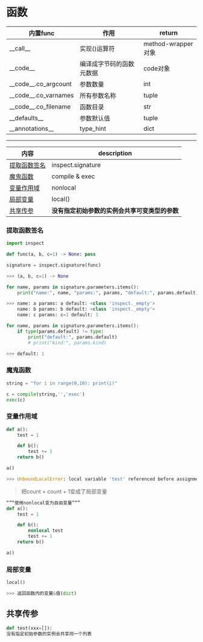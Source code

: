 # 函数

内置func|作用|return
---|---|---
\_\_call\_\_|实现()运算符|method-wrapper对象
\_\_code\_\_|编译成字节码的函数元数据|code对象
\_\_code\_\_.co_argcount|参数数量|int
\_\_code\_\_.co_varnames|所有参数名称|tuple
\_\_code\_\_.co_filename|函数目录|str
\_\_defaults\_\_|参数默认值|tuple
\_\_annotations\_\_|type_hint|dict

---

内容|description
---|---
[提取函数签名](#提取函数签名)|inspect.signature
[魔鬼函数](#魔鬼函数)|compile & exec
[变量作用域](#变量作用域)|nonlocal
[局部变量](#局部变量)|local()
[共享传参](#共享传参)|**没有指定初始参数的实例会共享可变类型的参数**

### 提取函数签名
```python
import inspect

def func(a, b, c=1) -> None: pass

signature = inspect.signature(func)

>>> (a, b, c=1) -> None

for name, params in signature.parameters.items():
    print("name:", name, "params:", params, "default:", params.default)

>>> name: a params: a default: <class 'inspect._empty'>
    name: b params: b default: <class 'inspect._empty'>
    name: c params: c=1 default: 1

for name, params in signature.parameters.items():
    if type(params.default) != type:
        print("default:", params.default)
        # print("kind:", params.kind)

>>> default: 1
```

### 魔鬼函数
```python
string = "for i in range(0,10): print(i)"

c = compile(string,'','exec')
exec(c)
```

### 变量作用域
```python
def a():
    test = 1

    def b():
        test += 1
    return b()

a()

>>> UnboundLocalError: local variable 'test' referenced before assignment
```

> 把count = count + 1变成了局部变量

```python
“”“使用nonlocal变为自由变量”“”
def a():
    test = 1

    def b():
        nonlocal test
        test += 1
    return b()

a()
```

### 局部变量
```python
local()

>>> 返回函数内的变量&值(dict)
```

## 共享传参
```python
def test(xxx=[]):
没有指定初始参数的实例会共享同一个列表
```